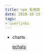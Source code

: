 ```yaml
---
title: npm 有用库  
date: 2019-10-15
tags:
- userlinks
---
```


+ charts

  [echats](https://echarts.apache.org/en/index.html)

    
